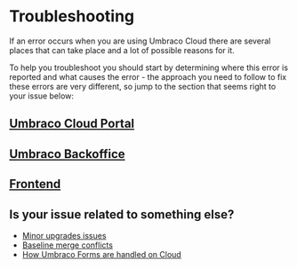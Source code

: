 # Troubleshooting

If an error occurs when you are using Umbraco Cloud there are several places that can take place and a lot of possible reasons for it. 

To help you troubleshoot you should start by determining where this error is reported and what causes the error - the approach you need to follow to fix these errors are very different, so jump to the section that seems right to your issue below:

## [Umbraco Cloud Portal](troubleshooting-portal)

## [Umbraco Backoffice](troubleshooting-backoffice)

## [Frontend](troubleshooting-frontend)

## Is your issue related to something else?
- [Minor upgrades issues](../Upgrades/Minor-Upgrades/)
- [Baseline merge conflicts](../Getting-Started/Baselines/Baseline-Merge-Conflicts)
- [How Umbraco Forms are handled on Cloud](../Deployment/Umbraco-Forms-on-Cloud)
